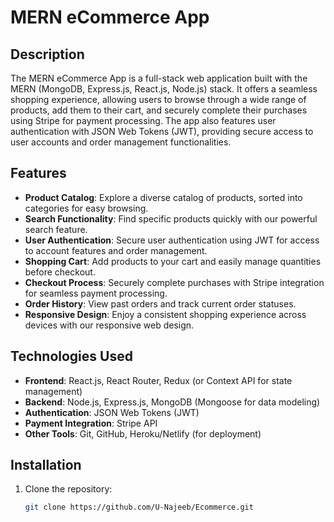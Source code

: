 # MERN eCommerce App

## Description

The MERN eCommerce App is a full-stack web application built with the MERN (MongoDB, Express.js, React.js, Node.js) stack. It offers a seamless shopping experience, allowing users to browse through a wide range of products, add them to their cart, and securely complete their purchases using Stripe for payment processing. The app also features user authentication with JSON Web Tokens (JWT), providing secure access to user accounts and order management functionalities.

## Features

- **Product Catalog**: Explore a diverse catalog of products, sorted into categories for easy browsing.
- **Search Functionality**: Find specific products quickly with our powerful search feature.
- **User Authentication**: Secure user authentication using JWT for access to account features and order management.
- **Shopping Cart**: Add products to your cart and easily manage quantities before checkout.
- **Checkout Process**: Securely complete purchases with Stripe integration for seamless payment processing.
- **Order History**: View past orders and track current order statuses.
- **Responsive Design**: Enjoy a consistent shopping experience across devices with our responsive web design.

## Technologies Used

- **Frontend**: React.js, React Router, Redux (or Context API for state management)
- **Backend**: Node.js, Express.js, MongoDB (Mongoose for data modeling)
- **Authentication**: JSON Web Tokens (JWT)
- **Payment Integration**: Stripe API
- **Other Tools**: Git, GitHub, Heroku/Netlify (for deployment)

## Installation

1. Clone the repository:

   ```bash
   git clone https://github.com/U-Najeeb/Ecommerce.git
